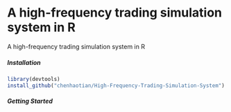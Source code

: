 A high-frequency trading simulation system in R
=======
A high-frequency trading simulation system in R

##### Installation
```R
library(devtools)
install_github("chenhaotian/High-Frequency-Trading-Simulation-System")
```
##### Getting Started

